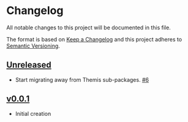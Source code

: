 # Changelog
All notable changes to this project will be documented in this file.

The format is based on [Keep a Changelog](http://keepachangelog.com/en/1.0.0/)
and this project adheres to [Semantic Versioning](http://semver.org/spec/v2.0.0.html).

## [Unreleased]
- Start migrating away from Themis sub-packages. [#6](https://github.com/xmidt-org/authbaton/pull/6)

## [v0.0.1]
- Initial creation

[Unreleased]: https://github.com/xmidt-org/authbaton/compare/v0.0.1..HEAD
[v0.0.1]: https://github.com/xmidt-org/authbaton/compare/0.0.0...v0.0.1
